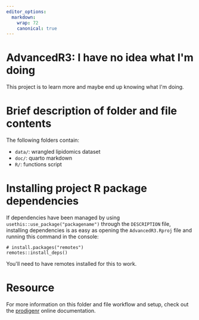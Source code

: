 ```yaml
---
editor_options:
  markdown:
    wrap: 72
    canonical: true
---
```


# AdvancedR3: I have no idea what I'm doing

This project is to learn more and maybe end up knowing what I'm doing.

# Brief description of folder and file contents

The following folders contain:

-   `data/`: wrangled lipidomics dataset
-   `doc/`: quarto markdown
-   `R/`: functions script

# Installing project R package dependencies

If dependencies have been managed by using
`usethis::use_package("packagename")` through the `DESCRIPTION` file,
installing dependencies is as easy as opening the `AdvancedR3.Rproj`
file and running this command in the console:

```         
# install.packages("remotes")
remotes::install_deps()
```

You'll need to have remotes installed for this to work.

# Resource

For more information on this folder and file workflow and setup, check
out the [prodigenr](https://rostools.github.io/prodigenr) online
documentation.
